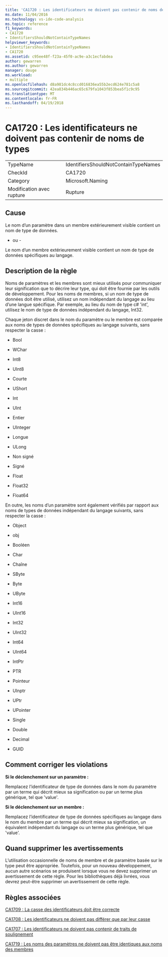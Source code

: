 ```yaml
---
title: 'CA1720 : Les identificateurs ne doivent pas contenir de noms de types'
ms.date: 11/04/2016
ms.technology: vs-ide-code-analysis
ms.topic: reference
f1_keywords:
- CA1720
- IdentifiersShouldNotContainTypeNames
helpviewer_keywords:
- IdentifiersShouldNotContainTypeNames
- CA1720
ms.assetid: c95ee48f-f23a-45f0-ac9e-a3c1ecfabdea
author: gewarren
ms.author: gewarren
manager: douge
ms.workload:
- multiple
ms.openlocfilehash: d8a981dc4c8ccd016836ea55b2ecd624e781c5a8
ms.sourcegitcommit: 42ea834b446ac65c679fa1043f853bea5f1c9c95
ms.translationtype: MT
ms.contentlocale: fr-FR
ms.lasthandoff: 04/19/2018
---
```

# <a name="ca1720-identifiers-should-not-contain-type-names"></a>CA1720 : Les identificateurs ne doivent pas contenir de noms de types
|||
|-|-|
|TypeName|IdentifiersShouldNotContainTypeNames|
|CheckId|CA1720|
|Category|Microsoft.Naming|
|Modification avec rupture|Rupture|

## <a name="cause"></a>Cause
 Le nom d’un paramètre dans un membre extérieurement visible contient un nom de type de données.

 - ou -

 Le nom d’un membre extérieurement visible contient un nom de type de données spécifiques au langage.

## <a name="rule-description"></a>Description de la règle
 Noms de paramètres et les membres sont mieux utilisés pour communiquer leur signification que to décrire leur type, qui doit être fournie par les outils de développement. Pour les noms de membres, si un nom de type de données doit être utilisé, utilisez un nom indépendant du langage au lieu d’une langue spécifique. Par exemple, au lieu du nom de type c# 'int', utilisez le nom de type de données indépendant du langage, Int32.

 Chaque jeton discret dans le nom du paramètre ou le membre est comparée aux noms de types de données spécifiques au langage suivants, sans respecter la casse :

-   Bool

-   WChar

-   Int8

-   UInt8

-   Courte

-   UShort

-   Int

-   UInt

-   Entier

-   UInteger

-   Longue

-   ULong

-   Non signé

-   Signé

-   Float

-   Float32

-   Float64

 En outre, les noms d’un paramètre sont également vérifiés par rapport aux noms de types de données indépendant du langage suivants, sans respecter la casse :

-   Object

-   obj

-   Booléen

-   Char

-   Chaîne

-   SByte

-   Byte

-   UByte

-   Int16

-   UInt16

-   Int32

-   UInt32

-   Int64

-   UInt64

-   IntPtr

-   PTR

-   Pointeur

-   UInptr

-   UPtr

-   UPointer

-   Single

-   Double

-   Decimal

-   GUID

## <a name="how-to-fix-violations"></a>Comment corriger les violations
 **Si le déclenchement sur un paramètre :**

 Remplacez l’identificateur de type de données dans le nom du paramètre par un terme qui décrit mieux sa signification ou par un terme plus générique, tel que 'value'.

 **Si le déclenchement sur un membre :**

 Remplacez l’identificateur de type de données spécifiques au langage dans le nom du membre par un terme qui décrit mieux sa signification, un équivalent indépendant du langage ou un terme plus générique, tel que 'value'.

## <a name="when-to-suppress-warnings"></a>Quand supprimer les avertissements
 L’utilisation occasionnelle de noms de membre et de paramètre basée sur le type peut être appropriée. Toutefois, pour un nouveau développement, aucun autre scénarios se produisent lorsque vous ne devez supprimer un avertissement de cette règle. Pour les bibliothèques déjà livrées, vous devrez peut-être supprimer un avertissement de cette règle.

## <a name="related-rules"></a>Règles associées
 [CA1709 : La casse des identificateurs doit être correcte](../code-quality/ca1709-identifiers-should-be-cased-correctly.md)

 [CA1708 : Les identificateurs ne doivent pas différer que par leur casse](../code-quality/ca1708-identifiers-should-differ-by-more-than-case.md)

 [CA1707 : Les identificateurs ne doivent pas contenir de traits de soulignement](../code-quality/ca1707-identifiers-should-not-contain-underscores.md)

 [CA1719 : Les noms des paramètres ne doivent pas être identiques aux noms des membres](../code-quality/ca1719-parameter-names-should-not-match-member-names.md)